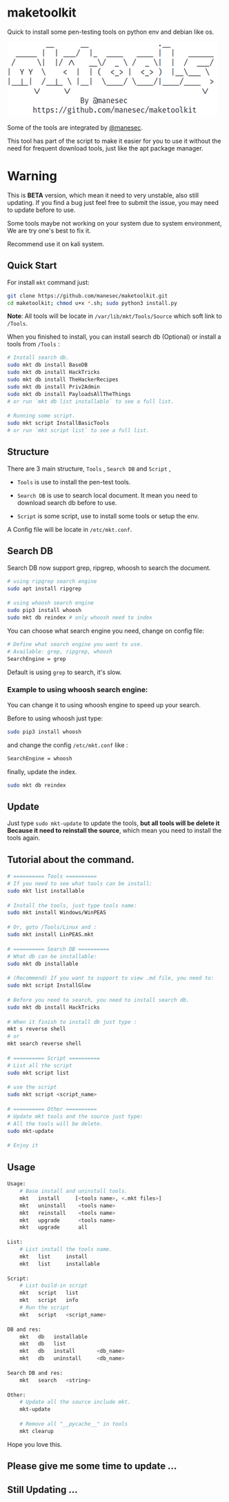 # maketoolkit

Quick to install some pen-testing tools on python env and debian like os.

![Logo](Picture/main.png)

Some of the tools are integrated by [@manesec](https://github.com/manesec).

This tool has part of the script to make it easier for you to use it without the need for frequent download tools, just like the apt package manager.

# Warning

This is **BETA** version, which mean it need to very unstable, also still updating. If you find a bug just feel free to submit the issue, you may need to update before to use.

Some tools maybe not working on your system due to system environment, We are try one's best to fix it.

Recommend use it on kali system.

## Quick Start

For install `mkt` command just: 

```bash
git clone https://github.com/manesec/maketoolkit.git
cd maketoolkit; chmod u+x *.sh; sudo python3 install.py
```

**Note**: All tools will be locate in `/var/lib/mkt/Tools/Source` which soft link to `/Tools`.

When you finished to install, you can install search db (Optional) or install a tools from `/Tools` : 

```bash
# Install search db.
sudo mkt db install BaseDB
sudo mkt db install HackTricks
sudo mkt db install TheHackerRecipes
sudo mkt db install Priv2Admin
sudo mkt db install PayloadsAllTheThings
# or run `mkt db list installable` to see a full list.

# Running some script.
sudo mkt script InstallBasicTools
# or run `mkt script list` to see a full list.
```

## Structure

There are 3 main structure, `Tools` , `Search DB` and `Script` ,

+ `Tools` is use to install the pen-test tools.

+ `Search DB` is use to search local document. It mean you need to download search db before to use.

+ `Script` is some script, use to install some tools or setup the env.

A Config file will be locate in `/etc/mkt.conf`.

## Search DB

Search DB now support grep, ripgrep, whoosh to search the document.

```bash
# using ripgrep search engine
sudo apt install ripgrep

# using whoosh search engine
sudo pip3 install whoosh
sudo mkt db reindex # only whoosh need to index
```

You can choose what search engine you need, change on config file:

```bash
# Define what search engine you want to use.
# Available: grep, ripgrep, whoosh
SearchEngine = grep
```

Default is using `grep` to search, it's slow.

### Example to using whoosh search engine:

You can change it to using whoosh engine to speed up your search.

Before to using whoosh just type:

```bash
sudo pip3 install whoosh
```

and change the config `/etc/mkt.conf` like :

```bash
SearchEngine = whoosh
```

finally, update the index.

```bash
sudo mkt db reindex
```

## Update

Just type `sudo mkt-update` to update the tools, **but all tools will be delete it Because it need to reinstall the source**, which mean you need to install the tools again.

## Tutorial about the command.

```bash
# ========== Tools ==========
# If you need to see what tools can be install: 
sudo mkt list installable

# Install the tools, just type tools name: 
sudo mkt install Windows/WinPEAS

# Or, goto /Tools/Linux and :
sudo mkt install LinPEAS.mkt

# ========== Search DB ==========
# What db can be installable: 
sudo mkt db installable

# (Recommend) If you want to support to view .md file, you need to:
sudo mkt script InstallGlow

# Before you need to search, you need to install search db.
sudo mkt db install HackTricks

# When it finish to install db just type :
mkt s reverse shell
# or
mkt search reverse shell

# ========== Script ==========
# List all the script
sudo mkt script list

# use the script
sudo mkt script <script_name> 

# ========== Other ==========
# Update mkt tools and the source just type:
# All the tools will be delete.
sudo mkt-update

# Enjoy it
```

## Usage

```bash
Usage:
    # Base install and uninstall tools.
    mkt   install     [<tools name>, <.mkt files>]
    mkt   uninstall    <tools name>
    mkt   reinstall    <tools name>
    mkt   upgrade      <tools name>
    mkt   upgrade      all

List:
    # List install the tools name.
    mkt   list     install
    mkt   list     installable

Script:
    # List build-in script
    mkt   script   list
    mkt   script   info
    # Run the script 
    mkt   script   <script_name>

DB and res:
    mkt   db   installable
    mkt   db   list
    mkt   db   install       <db_name>
    mkt   db   uninstall     <db_name>

Search DB and res:
    mkt   search   <string>

Other:
    # Update all the source include mkt.
    mkt-update

    # Remove all "__pycache__" in tools
    mkt clearup 
```
Hope you love this.

## Please give me some time to update ...
## Still Updating ...